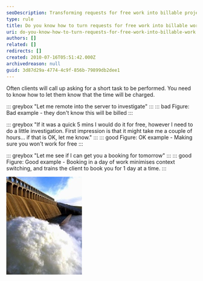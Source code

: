 ```yaml
---
seoDescription: Transforming requests for free work into billable projects requires setting clear expectations with clients and communicating the value of your expertise.
type: rule
title: Do you know how to turn requests for free work into billable work?
uri: do-you-know-how-to-turn-requests-for-free-work-into-billable-work
authors: []
related: []
redirects: []
created: 2010-07-16T05:51:42.000Z
archivedreason: null
guid: 3d87d29a-4774-4c9f-856b-79899db2dee1
---
```


Often clients will call up asking for a short task to be performed. You need to know how to let them know that the time will be charged.

<!--endintro-->

::: greybox
"Let me remote into the server to investigate"
:::
::: bad
Figure: Bad example - they don't know this will be billed
:::

::: greybox
"If it was a quick 5 mins I would do it for free, however I need to do a little investigation. First impression is that it might take me a couple of hours... if that is OK, let me know."
:::
::: good
Figure: OK example - Making sure you won't work for free
:::

::: greybox
"Let me see if I can get you a booking for tomorrow"
:::
::: good
Figure: Good example - Booking in a day of work minimises context switching, and trains the client to book you for 1 day at a time.
:::

![Figure: Careful! One small free task can turn into a dam-breaking torrent of free work.](../../assets/DealingwithClients-Floodgates.jpg)
